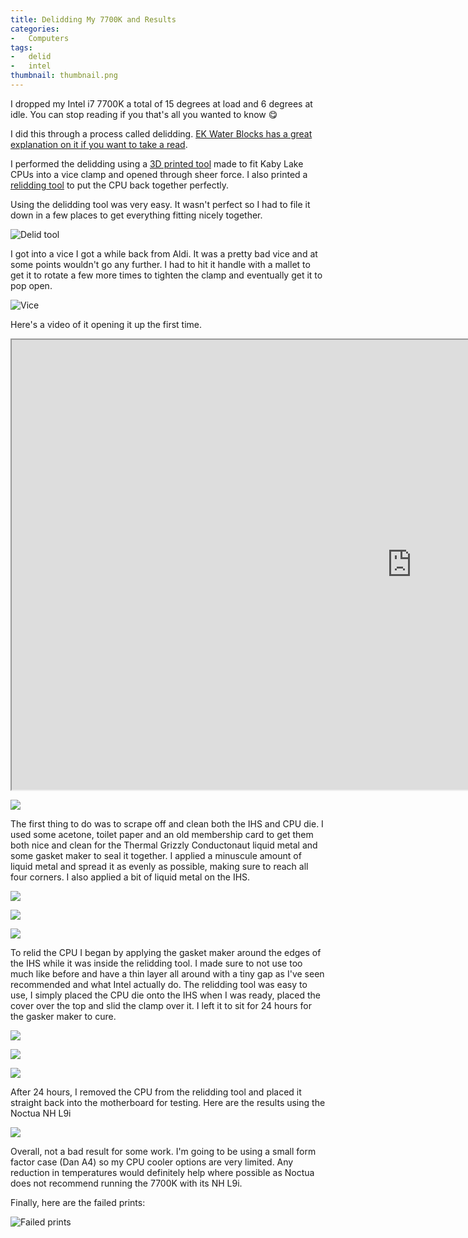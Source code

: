 ```yaml
---
title: Delidding My 7700K and Results
categories:
-   Computers
tags:
-   delid
-   intel
thumbnail: thumbnail.png
---
```


I dropped my Intel i7 7700K a total of 15 degrees at load and 6 degrees at idle. You can stop reading if you that's all you wanted to know :yum:

<!-- more -->

I did this through a process called delidding. [EK Water Blocks has a great explanation on it if you want to take a read](https://www.ekwb.com/blog/what-is-delidding/).

I performed the delidding using a [3D printed tool](https://www.youmagine.com/designs/intel-kaby-lake-delid-tool) made to fit Kaby Lake CPUs into a vice clamp and opened through sheer force. I also printed a [relidding tool](https://www.youmagine.com/designs/intel-sky-kaby-lake-relid-tool) to put the CPU back together perfectly.

Using the delidding tool was very easy. It wasn't perfect so I had to file it down in a few places to get everything fitting nicely together.

![Delid tool](delidtool.jpg)

I got into a vice I got a while back from Aldi. It was a pretty bad vice and at some points wouldn't go any further. I had to hit it handle with a mallet to get it to rotate a few more times to tighten the clamp and eventually get it to pop open.

![Vice](viceclamp.jpg)

Here's a video of it opening it up the first time.

<iframe src="https://www.youtube.com/embed/dawBGFiRbDY" allowfullscreen width="1280" height="720"></iframe>

![](opened.jpg)

The first thing to do was to scrape off and clean both the IHS and CPU die. I used some acetone, toilet paper and an old membership card to get them both nice and clean for the Thermal Grizzly Conductonaut liquid metal and some gasket maker to seal it together. I applied a minuscule amount of liquid metal and spread it as evenly as possible, making sure to reach all four corners. I also applied a bit of liquid metal on the IHS.

![](thermalgrizzly.jpg)

![](liquidmetal.jpg)

![](reliding.jpg)

To relid the CPU I began by applying the gasket maker around the edges of the IHS while it was inside the relidding tool. I made sure to not use too much like before and have a thin layer all around with a tiny gap as I've seen recommended and what Intel actually do. The relidding tool was easy to use, I simply placed the CPU die onto the IHS when I was ready, placed the cover over the top and slid the clamp over it. I left it to sit for 24 hours for the gasker maker to cure.

![](relid1.jpg)

![](relid2.jpg)

![](relid3.jpg)

After 24 hours, I removed the CPU from the relidding tool and placed it straight back into the motherboard for testing. Here are the results using the Noctua NH L9i

![](results.jpg)

Overall, not a bad result for some work. I'm going to be using a small form factor case (Dan A4) so my CPU cooler options are very limited. Any reduction in temperatures would definitely help where possible as Noctua does not recommend running the 7700K with its NH L9i.

Finally, here are the failed prints:

![Failed prints](failedprints.jpg)
